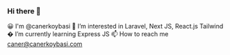 ### Hi there 👋
😀 I'm @canerkoybasi
👀 I’m interested in Laravel, Next JS, React.js Tailwind
� I’m currently learning Express JS
📫 How to reach me caner@canerkoybasi.com
